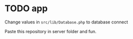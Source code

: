 # TODO app

Change values in `src/lib/Database.php` to database connect

Paste this repository in server folder and fun.